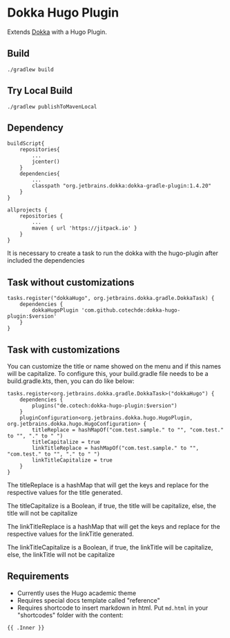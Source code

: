 # Dokka Hugo Plugin

Extends [Dokka](https://github.com/Kotlin/dokka) with a Hugo Plugin.

## Build

``./gradlew build``

## Try Local Build

``./gradlew publishToMavenLocal``


## Dependency

```
buildScript{
    repositories{
        ...
        jcenter()
    }
    dependencies{
        ...
        classpath "org.jetbrains.dokka:dokka-gradle-plugin:1.4.20"
    }
}

allprojects {
    repositories {
        ...
        maven { url 'https://jitpack.io' }
    }
}
```

It is necessary to create a task to run the dokka with the hugo-plugin after included the dependencies

## Task without customizations
```
tasks.register("dokkaHugo", org.jetbrains.dokka.gradle.DokkaTask) {
    dependencies {
        dokkaHugoPlugin 'com.github.cotechde:dokka-hugo-plugin:$version'
    }
}
```

## Task with customizations
You can customize the title or name showed on the menu and if this names will be capitalize. To configure this, your
build.gradle file needs to be a build.gradle.kts, then, you can do like below:

```
tasks.register<org.jetbrains.dokka.gradle.DokkaTask>("dokkaHugo") {
    dependencies {
        plugins("de.cotech:dokka-hugo-plugin:$version")
    }
    pluginConfiguration<org.jetbrains.dokka.hugo.HugoPlugin, org.jetbrains.dokka.hugo.HugoConfiguration> {
        titleReplace = hashMapOf("com.test.sample." to "", "com.test." to "", "." to " ")
        titleCapitalize = true
        linkTitleReplace = hashMapOf("com.test.sample." to "", "com.test." to "", "." to " ")
        linkTitleCapitalize = true
    }
}
```

The titleReplace is a hashMap that will get the keys and replace for the respective values for the title generated.

The titleCapitalize is a Boolean, if true, the title will be capitalize, else, the title will not be capitalize

The linkTitleReplace is a hashMap that will get the keys and replace for the respective values for the linkTitle 
generated.

The linkTitleCapitalize is a Boolean, if true, the linkTitle will be capitalize, else, the 
linkTitle will not be capitalize

## Requirements

* Currently uses the Hugo academic theme
* Requires special docs template called "reference"
* Requires shortcode to insert markdown in html. Put `md.html` in your "shortcodes" folder with the content:
```
{{ .Inner }}
```
